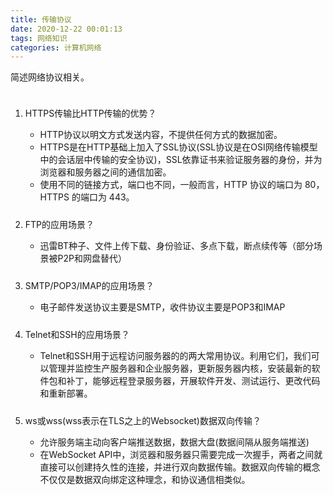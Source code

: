 ```yaml
---
title: 传输协议
date: 2020-12-22 00:01:13
tags: 网络知识
categories: 计算机网络
---
```

<style type="text/css">
.pt{padding-top:10px;}
</style>

<p>简述网络协议相关。</p>

<ol>
  <li class="pt">
    <p>HTTPS传输比HTTP传输的优势？</p>
    <ul>
      <li>HTTP协议以明文方式发送内容，不提供任何方式的数据加密。</li>
      <li>HTTPS是在HTTP基础上加入了SSL协议(SSL协议是在OSI网络传输模型中的会话层中传输的安全协议)，SSL依靠证书来验证服务器的身份，并为浏览器和服务器之间的通信加密。</li>
      <li>使用不同的链接方式，端口也不同，一般而言，HTTP 协议的端口为 80，HTTPS 的端口为 443。</li>
    </ul>
  </li>
  <li class="pt">
    <p>FTP的应用场景？</p>
    <ul>
      <li>迅雷BT种子、文件上传下载、身份验证、多点下载，断点续传等（部分场景被P2P和网盘替代）</li>
    </ul>
  </li>
  <li class="pt">
    <p>SMTP/POP3/IMAP的应用场景？</p>
    <ul>
      <li>电子邮件发送协议主要是SMTP，收件协议主要是POP3和IMAP</li>
    </ul>
  </li>
  <li class="pt">
    <p>Telnet和SSH的应用场景？</p>
    <ul>
      <li>Telnet和SSH用于远程访问服务器的的两大常用协议。利用它们，我们可以管理并监控生产服务器和企业服务器，更新服务器内核，安装最新的软件包和补丁，能够远程登录服务器，开展软件开发、测试运行、更改代码和重新部署。</li>
    </ul>
  </li>
  <li class="pt">
    <p>ws或wss(wss表示在TLS之上的Websocket)数据双向传输？</p>
    <ul>
      <li>允许服务端主动向客户端推送数据，数据大盘(数据间隔从服务端推送)</li>
      <li>在WebSocket API中，浏览器和服务器只需要完成一次握手，两者之间就直接可以创建持久性的连接，并进行双向数据传输。数据双向传输的概念不仅仅是数据双向绑定这种理念，和协议通信相类似。</li>
    </ul>
</ol>
